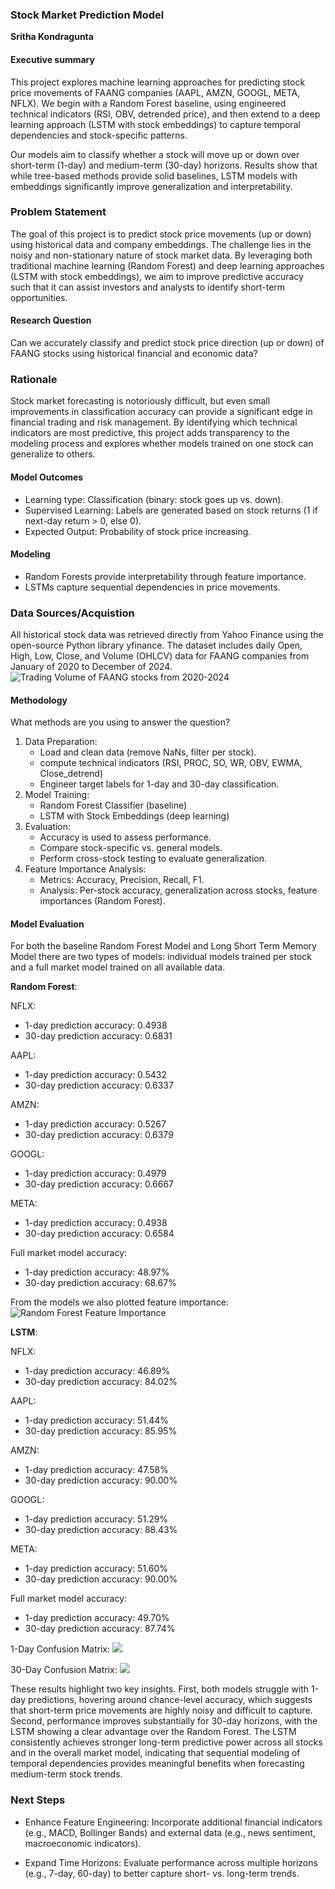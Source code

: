 ### Stock Market Prediction Model

**Sritha Kondragunta**

#### Executive summary
This project explores machine learning approaches for predicting stock price movements of FAANG companies (AAPL, AMZN, GOOGL, META, NFLX). We begin with a Random Forest baseline, using engineered technical indicators (RSI, OBV, detrended price), and then extend to a deep learning approach (LSTM with stock embeddings) to capture temporal dependencies and stock-specific patterns.

Our models aim to classify whether a stock will move up or down over short-term (1-day) and medium-term (30-day) horizons. Results show that while tree-based methods provide solid baselines, LSTM models with embeddings significantly improve generalization and interpretability.

### Problem Statement
The goal of this project is to predict stock price movements (up or down) using historical data and company embeddings. The challenge lies in the noisy and non-stationary nature of stock market data. By leveraging both traditional machine learning (Random Forest) and deep learning approaches (LSTM with stock embeddings), we aim to improve predictive accuracy such that it can assist investors and analysts to identify short-term opportunities.

#### Research Question
Can we accurately classify and predict stock price direction (up or down) of FAANG stocks using historical financial and economic data?

### Rationale
Stock market forecasting is notoriously difficult, but even small improvements in classification accuracy can provide a significant edge in financial trading and risk management. By identifying which technical indicators are most predictive, this project adds transparency to the modeling process and explores whether models trained on one stock can generalize to others.

#### Model Outcomes
- Learning type: Classification (binary: stock goes up vs. down).
- Supervised Learning: Labels are generated based on stock returns (1 if next-day return > 0, else 0).
- Expected Output: Probability of stock price increasing.

#### Modeling
- Random Forests provide interpretability through feature importance.
- LSTMs capture sequential dependencies in price movements.

### Data Sources/Acquistion
All historical stock data was retrieved directly from Yahoo Finance using the open-source Python library yfinance. The dataset includes daily Open, High, Low, Close, and Volume (OHLCV) data for FAANG companies from January of 2020 to December of 2024. 
![Trading Volume of FAANG stocks from 2020-2024](FAANGVolume.png)

#### Methodology
What methods are you using to answer the question?

1. Data Preparation:
    - Load and clean data (remove NaNs, filter per stock).
    - compute technical indicators (RSI, PROC, SO, WR, OBV, EWMA, Close_detrend)
    - Engineer target labels for 1-day and 30-day classification.
2. Model Training:
    - Random Forest Classifier (baseline)
    - LSTM with Stock Embeddings (deep learning)
3. Evaluation:
    - Accuracy is used to assess performance.
    - Compare stock-specific vs. general models.
    - Perform cross-stock testing to evaluate generalization.
4. Feature Importance Analysis:
    - Metrics: Accuracy, Precision, Recall, F1.
    - Analysis: Per-stock accuracy, generalization across stocks, feature importances (Random Forest).

#### Model Evaluation

For both the baseline Random Forest Model and Long Short Term Memory Model there are two types of models: individual models trained per stock and a full market model trained on all available data.

**Random Forest**:

NFLX:
- 1-day prediction accuracy: 0.4938
- 30-day prediction accuracy: 0.6831

AAPL:
- 1-day prediction accuracy: 0.5432
- 30-day prediction accuracy: 0.6337

AMZN:
- 1-day prediction accuracy: 0.5267
- 30-day prediction accuracy: 0.6379

GOOGL:
- 1-day prediction accuracy: 0.4979
- 30-day prediction accuracy: 0.6667

META:
- 1-day prediction accuracy: 0.4938
- 30-day prediction accuracy: 0.6584

Full market model accuracy:
- 1-day prediction accuracy: 48.97%
- 30-day prediction accuracy: 68.67%

From the models we also plotted feature importance:
![Random Forest Feature Importance](RandomForestFeatureImportance.png)

**LSTM**:

NFLX:
- 1-day prediction accuracy: 46.89%
- 30-day prediction accuracy: 84.02%

AAPL:
- 1-day prediction accuracy: 51.44%
- 30-day prediction accuracy: 85.95%

AMZN:
- 1-day prediction accuracy: 47.58%
- 30-day prediction accuracy: 90.00%

GOOGL:
- 1-day prediction accuracy: 51.29%
- 30-day prediction accuracy: 88.43%

META:
- 1-day prediction accuracy: 51.60%
- 30-day prediction accuracy: 90.00%

Full market model accuracy:
- 1-day prediction accuracy: 49.70%
- 30-day prediction accuracy: 87.74%

1-Day Confusion Matrix:
![](1ConfMatrix.png)

30-Day Confusion Matrix:
![](30ConfMatrix.png)

These results highlight two key insights. First, both models struggle with 1-day predictions, hovering around chance-level accuracy, which suggests that short-term price movements are highly noisy and difficult to capture. Second, performance improves substantially for 30-day horizons, with the LSTM showing a clear advantage over the Random Forest. The LSTM consistently achieves stronger long-term predictive power across all stocks and in the overall market model, indicating that sequential modeling of temporal dependencies provides meaningful benefits when forecasting medium-term stock trends.

### Next Steps 
- Enhance Feature Engineering: Incorporate additional financial indicators (e.g., MACD, Bollinger Bands) and external data (e.g., news sentiment, macroeconomic indicators).

- Expand Time Horizons: Evaluate performance across multiple horizons (e.g., 7-day, 60-day) to better capture short- vs. long-term trends.